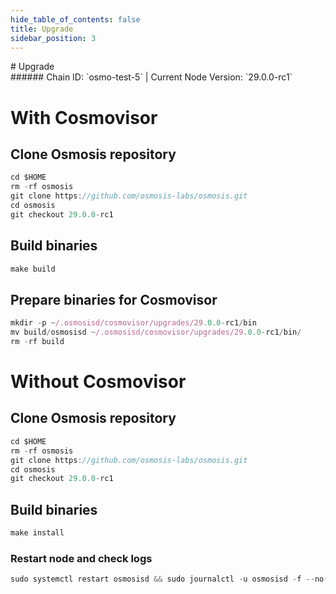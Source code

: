 ```yaml
---
hide_table_of_contents: false
title: Upgrade
sidebar_position: 3
---
```


<div class="h1-with-icon icon-osmosis">
# Upgrade
</div>
###### Chain ID: `osmo-test-5` | Current Node Version: `29.0.0-rc1`

# With Cosmovisor
## Clone Osmosis repository
```js
cd $HOME
rm -rf osmosis
git clone https://github.com/osmosis-labs/osmosis.git
cd osmosis
git checkout 29.0.0-rc1
 ```

## Build binaries
```js
make build
 ```

## Prepare binaries for Cosmovisor
```js
mkdir -p ~/.osmosisd/cosmovisor/upgrades/29.0.0-rc1/bin
mv build/osmosisd ~/.osmosisd/cosmovisor/upgrades/29.0.0-rc1/bin/
rm -rf build
```

# Without Cosmovisor
## Clone Osmosis repository
```js
cd $HOME
rm -rf osmosis
git clone https://github.com/osmosis-labs/osmosis.git
cd osmosis
git checkout 29.0.0-rc1
 ```

## Build binaries
```js
make install
 ```

### Restart node and check logs
```js
sudo systemctl restart osmosisd && sudo journalctl -u osmosisd -f --no-hostname -o cat
```